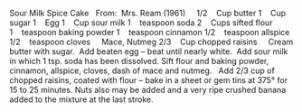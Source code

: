 Sour Milk Spice Cake
 
From:  Mrs. Ream (1961)
 
 
1/2    Cup butter
1    Cup sugar
1    Egg
1    Cup sour milk
1    teaspoon soda
2    Cups sifted flour
1    teaspoon baking powder
1    teaspoon cinnamon
1/2    teaspoon allspice
1/2    teaspoon cloves
    Mace, Nutmeg
2/3    Cup chopped raisins
 
 
Cream butter with sugar.  Add beaten egg – beat until nearly white.  Add sour milk in which 1 tsp. soda has been dissolved.
Sift flour and baking powder, cinnamon, allspice, cloves, dash of mace and nutmeg.  
Add 2/3 cup of chopped raisins, coated with flour – bake in a sheet or gem tins at 375° for 15 to 25 minutes.
Nuts also may be added and a very ripe crushed banana added to the mixture at the last stroke.
